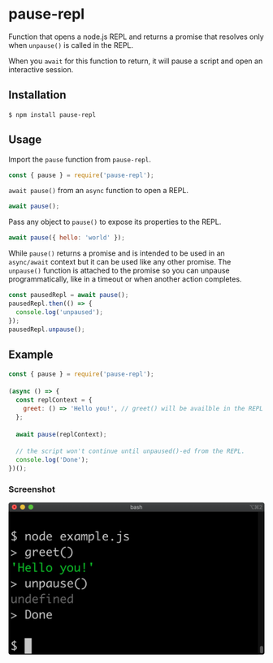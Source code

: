 # pause-repl

Function that opens a node.js REPL and returns a promise that resolves only when `unpause()` is called in the REPL.

When you `await` for this function to return, it will pause a script and open an interactive session.

## Installation

```shell
$ npm install pause-repl
```

## Usage

Import the `pause` function from `pause-repl`.

```js
const { pause } = require('pause-repl');
```

`await pause()` from an `async` function to open a REPL.

```js
await pause();
```

Pass any object to `pause()` to expose its properties to the REPL.

```js
await pause({ hello: 'world' });
```

While `pause()` returns a promise and is intended to be used in an `async/await` context but it can be used like any other promise. The `unpause()` function is attached to the promise so you can unpause programmatically, like in a timeout or when another action completes.

```js
const pausedRepl = await pause();
pausedRepl.then(() => {
  console.log('unpaused');
});
pausedRepl.unpause();
```

## Example

```js
const { pause } = require('pause-repl');

(async () => {
  const replContext = {
    greet: () => 'Hello you!', // greet() will be availble in the REPL
  };

  await pause(replContext);

  // the script won't continue until unpaused()-ed from the REPL.
  console.log('Done');
})();
```

### Screenshot

![Screenshot showing REPL output](/screenshot.png?raw=true 'Screenshot showing REPL output')
